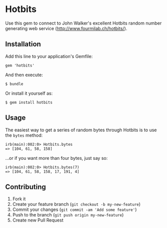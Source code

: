 # Hotbits

Use this gem to connect to John Walker's excellent Hotbits random number
generating web service (http://www.fourmilab.ch/hotbits/).

## Installation

Add this line to your application's Gemfile:

    gem 'hotbits'

And then execute:

    $ bundle

Or install it yourself as:

    $ gem install hotbits

## Usage

The easiest way to get a series of random bytes through Hotbits is to use the
`bytes` method:

    irb(main):002:0> Hotbits.bytes
    => [104, 61, 58, 158]

...or if you want more than four bytes, just say so:

    irb(main):002:0> Hotbits.bytes(7)
    => [104, 61, 58, 158, 17, 191, 4]

## Contributing

1. Fork it
2. Create your feature branch (`git checkout -b my-new-feature`)
3. Commit your changes (`git commit -am 'Add some feature'`)
4. Push to the branch (`git push origin my-new-feature`)
5. Create new Pull Request
